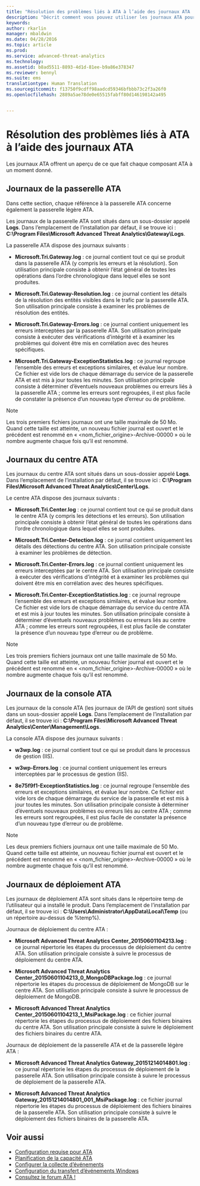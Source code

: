 ```yaml
---
title: "Résolution des problèmes liés à ATA à l’aide des journaux ATA | Microsoft ATA"
description: "Décrit comment vous pouvez utiliser les journaux ATA pour résoudre les problèmes"
keywords: 
author: rkarlin
manager: mbaldwin
ms.date: 04/28/2016
ms.topic: article
ms.prod: 
ms.service: advanced-threat-analytics
ms.technology: 
ms.assetid: b8ad5511-8893-4d1d-81ee-b9a86e378347
ms.reviewer: bennyl
ms.suite: ems
translationtype: Human Translation
ms.sourcegitcommit: f13750f9cdff98aadcd59346bfbbb73c2f3a26f0
ms.openlocfilehash: 2889a5ae78de0e65515fabff80d146198142a495


---
```


# Résolution des problèmes liés à ATA à l’aide des journaux ATA
Les journaux ATA offrent un aperçu de ce que fait chaque composant ATA à un moment donné.

## Journaux de la passerelle ATA
Dans cette section, chaque référence à la passerelle ATA concerne également la passerelle légère ATA. 

Les journaux de la passerelle ATA sont situés dans un sous-dossier appelé **Logs**. Dans l’emplacement de l’installation par défaut, il se trouve ici : **C:\Program Files\Microsoft Advanced Threat Analytics\Gateway\Logs**.

La passerelle ATA dispose des journaux suivants :

-   **Microsoft.Tri.Gateway.log** : ce journal contient tout ce qui se produit dans la passerelle ATA (y compris les erreurs et la résolution). Son utilisation principale consiste à obtenir l’état général de toutes les opérations dans l’ordre chronologique dans lequel elles se sont produites.

-   **Microsoft.Tri.Gateway-Resolution.log** : ce journal contient les détails de la résolution des entités visibles dans le trafic par la passerelle ATA. Son utilisation principale consiste à examiner les problèmes de résolution des entités.

-   **Microsoft.Tri.Gateway-Errors.log** : ce journal contient uniquement les erreurs interceptées par la passerelle ATA. Son utilisation principale consiste à exécuter des vérifications d’intégrité et à examiner les problèmes qui doivent être mis en corrélation avec des heures spécifiques.

-   **Microsoft.Tri.Gateway-ExceptionStatistics.log** : ce journal regroupe l’ensemble des erreurs et exceptions similaires, et évalue leur nombre.
    Ce fichier est vide lors de chaque démarrage du service de la passerelle ATA et est mis à jour toutes les minutes. Son utilisation principale consiste à déterminer d’éventuels nouveaux problèmes ou erreurs liés à la passerelle ATA ; comme les erreurs sont regroupées, il est plus facile de constater la présence d’un nouveau type d’erreur ou de problème.

> [!NOTE]
> Les trois premiers fichiers journaux ont une taille maximale de 50 Mo. Quand cette taille est atteinte, un nouveau fichier journal est ouvert et le précédent est renommé en « &lt;nom_fichier_origine&gt;-Archive-00000 » où le nombre augmente chaque fois qu’il est renommé.

## Journaux du centre ATA
Les journaux du centre ATA sont situés dans un sous-dossier appelé **Logs**. Dans l’emplacement de l’installation par défaut, il se trouve ici : **C:\Program Files\Microsoft Advanced Threat Analytics\Center\Logs**.

Le centre ATA dispose des journaux suivants :

-   **Microsoft.Tri.Center.log** : ce journal contient tout ce qui se produit dans le centre ATA (y compris les détections et les erreurs). Son utilisation principale consiste à obtenir l’état général de toutes les opérations dans l’ordre chronologique dans lequel elles se sont produites.

-   **Microsoft.Tri.Center-Detection.log** : ce journal contient uniquement les détails des détections du centre ATA. Son utilisation principale consiste à examiner les problèmes de détection.

-   **Microsoft.Tri.Center-Errors.log** : ce journal contient uniquement les erreurs interceptées par le centre ATA. Son utilisation principale consiste à exécuter des vérifications d’intégrité et à examiner les problèmes qui doivent être mis en corrélation avec des heures spécifiques.

-   **Microsoft.Tri.Center-ExceptionStatistics.log** : ce journal regroupe l’ensemble des erreurs et exceptions similaires, et évalue leur nombre.
    Ce fichier est vide lors de chaque démarrage du service du centre ATA et est mis à jour toutes les minutes. Son utilisation principale consiste à déterminer d’éventuels nouveaux problèmes ou erreurs liés au centre ATA ; comme les erreurs sont regroupées, il est plus facile de constater la présence d’un nouveau type d’erreur ou de problème.

> [!NOTE]
> Les trois premiers fichiers journaux ont une taille maximale de 50 Mo. Quand cette taille est atteinte, un nouveau fichier journal est ouvert et le précédent est renommé en « &lt;nom_fichier_origine&gt;-Archive-00000 » où le nombre augmente chaque fois qu’il est renommé.

## Journaux de la console ATA
Les journaux de la console ATA (les journaux de l’API de gestion) sont situés dans un sous-dossier appelé **Logs**. Dans l’emplacement de l’installation par défaut, il se trouve ici : **C:\Program Files\Microsoft Advanced Threat Analytics\Center\Management\Logs**.

La console ATA dispose des journaux suivants :

-   **w3wp.log** : ce journal contient tout ce qui se produit dans le processus de gestion (IIS).


-   **w3wp-Errors.log** : ce journal contient uniquement les erreurs interceptées par le processus de gestion (IIS).


-   **8e75f9f1-ExceptionStatistics.log** : ce journal regroupe l’ensemble des erreurs et exceptions similaires, et évalue leur nombre.
    Ce fichier est vide lors de chaque démarrage du service de la passerelle et est mis à jour toutes les minutes. Son utilisation principale consiste à déterminer d’éventuels nouveaux problèmes ou erreurs liés au centre ATA ; comme les erreurs sont regroupées, il est plus facile de constater la présence d’un nouveau type d’erreur ou de problème.

> [!NOTE]
> Les deux premiers fichiers journaux ont une taille maximale de 50 Mo. Quand cette taille est atteinte, un nouveau fichier journal est ouvert et le précédent est renommé en « &lt;nom_fichier_origine&gt;-Archive-00000 » où le nombre augmente chaque fois qu’il est renommé.

## Journaux de déploiement ATA
Les journaux de déploiement ATA sont situés dans le répertoire temp de l’utilisateur qui a installé le produit. Dans l’emplacement de l’installation par défaut, il se trouve ici : **C:\Users\Administrator\AppData\Local\Temp** (ou un répertoire au-dessus de %temp%).

Journaux de déploiement du centre ATA :

-   **Microsoft Advanced Threat Analytics Center_20150601104213.log** : ce journal répertorie les étapes du processus de déploiement du centre ATA. Son utilisation principale consiste à suivre le processus de déploiement du centre ATA.

-   **Microsoft Advanced Threat Analytics Center_20150601104213_0_MongoDBPackage.log** : ce journal répertorie les étapes du processus de déploiement de MongoDB sur le centre ATA. Son utilisation principale consiste à suivre le processus de déploiement de MongoDB.

-   **Microsoft Advanced Threat Analytics Center_20150601104213_1_MsiPackage.log** : ce fichier journal répertorie les étapes du processus de déploiement des fichiers binaires du centre ATA. Son utilisation principale consiste à suivre le déploiement des fichiers binaires du centre ATA.

Journaux de déploiement de la passerelle ATA et de la passerelle légère ATA :

-   **Microsoft Advanced Threat Analytics Gateway_20151214014801.log** : ce journal répertorie les étapes du processus de déploiement de la passerelle ATA. Son utilisation principale consiste à suivre le processus de déploiement de la passerelle ATA.

-   **Microsoft Advanced Threat Analytics Gateway_20151214014801_001_MsiPackage.log** : ce fichier journal répertorie les étapes du processus de déploiement des fichiers binaires de la passerelle ATA. Son utilisation principale consiste à suivre le déploiement des fichiers binaires de la passerelle ATA.

## Voir aussi
- [Configuration requise pour ATA](/advanced-threat-analytics/plan-design/ata-prerequisites)
- [Planification de la capacité ATA](/advanced-threat-analytics/plan-design/ata-capacity-planning)
- [Configurer la collecte d’événements](/advanced-threat-analytics/deploy-use/configure-event-collection)
- [Configuration du transfert d’événements Windows](/advanced-threat-analytics/deploy-use/configure-event-collection#configuring-windows-event-forwarding)
- [Consultez le forum ATA !](https://social.technet.microsoft.com/Forums/security/home?forum=mata)



<!--HONumber=Jul16_HO4-->


